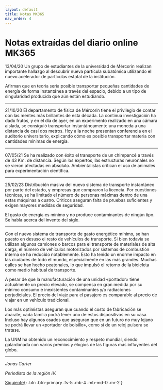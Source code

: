 ```yaml
---
layout: default
title: Notas MK365
nav_order: 4
---
```


# Notas extraídas del diario online MK365

13/04/20
Un grupo de estudiantes de la universidad de Mércorin realizan importante hallazgo al descubrir nueva partícula subatómica utilizando el nuevo acelerador de partículas estatal de la institución.

Afirman que en teoría sería posible transportar pequeñas cantidades de energía de forma instantánea a través del espacio, debido a un tipo de singularidad producida que aún están estudiando.

----

21/10/20
El departamento de física de Mércorin tiene el privilegio de contar con las mentes más brillantes de esta década. La continua investigación ha dado frutos, y en el día de ayer, en un experimento realizado en una cámara aislada, se consiguió transportar instantáneamente una moneda a una distancia de casi dos metros. Hoy a la noche presentan conferencia en el auditorio universitario, explicando cómo es posible transportar materia con cantidades mínimas de energía.

----

07/05/21
Se ha realizado con éxito el transporte de un chimpancé a través de 43 Km. de distancia. Según los expertos, las estructuras neuronales no se vieron afectadas en absoluto. Ambientalistas critican el uso de animales para experimentación científica.

----

25/02/23
Distribución masiva del nuevo sistema de transporte instantáneo por parte del estado, y empresas que compraron la licencia. Por cuestiones técnicas, se ha limitado el número de personas máximas dentro de una estas máquinas a cuatro. Críticos aseguran falta de pruebas suficientes y exigen mayores medidas de seguridad.

El gasto de energía es mínimo y no produce contaminantes de ningún tipo. Se habla acerca del invento del siglo.

----

Con el nuevo sistema de transporte de gasto energético mínimo, se han puesto en desuso el resto de vehículos de transporte. Si bien todavía se utilizan algunos camiones o barcos para el transporte de materiales de alta carga, el número de vehículos motorizados por sistemas de combustión interna se ha reducido notablemente. Esto ha tenido un enorme impacto en las ciudades de todo el mundo, especialmente en las más grandes. Muchas calles se han hecho peatonales, lo que impulsó el retorno de la bicicleta como medio habitual de transporte.

A pesar de que la manufacturación de una unidad «portador» tiene actualmente un precio elevado, se compensa en gran medida por su mínimo consumo e inexistentes contaminantes y/o radiaciones perjudiciales. El precio del viaje  para el pasajero es comparable al precio de viajar en un vehículo tradicional.

Los más optimistas aseguran que cuando el costo de fabricación se abarate, cada familia podrá tener uno de estos dispositivos en su casa. Incluso hay algunos osados que aseguran que en un futuro no muy lejano se podrá llevar un «portador de bolsillo», como si de un reloj pulsera se tratase.

La UNM ha obtenido un reconocimiento y respeto mundial, siendo galardonada con varios premios y elogios de las figuras más influyentes del globo.

----

*Jonas Carter*

*Periodista de la región IV.*

[Siguiente](/DentroDelOrigen/docs/3-capitulo1){: .btn .btn-primary .fs-5 .mb-4 .mb-md-0 .mr-2 }


